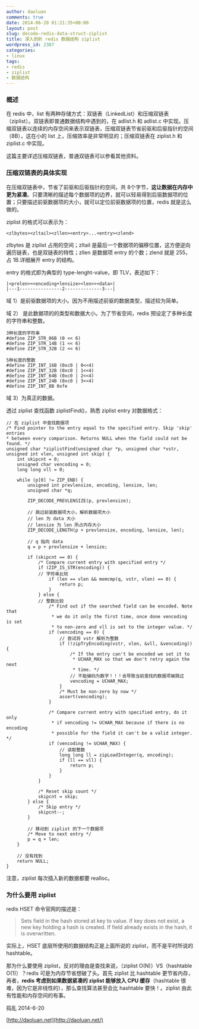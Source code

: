 ```yaml
---
author: daoluan
comments: true
date: 2014-06-20 01:21:35+00:00
layout: post
slug: decode-redis-data-struct-ziplist
title: 深入剖析 redis 数据结构 ziplist
wordpress_id: 2387
categories:
- linux
tags:
- redis
- ziplist
- 数据结构
---
```


### 概述


在 redis 中，list 有两种存储方式：双链表（LinkedList）和压缩双链表（ziplist）。双链表即普通数据结构中遇到的，在 adlist.h 和 adlist.c 中实现。压缩双链表以连续的内存空间来表示双链表，压缩双链表节省前驱和后驱指针的空间（8B），这在小的 list 上，压缩效率是非常明显的；压缩双链表在 ziplist.h 和 ziplist.c 中实现。

这篇主要详述压缩双链表，普通双链表可以参看其他资料。


### 压缩双链表的具体实现


在压缩双链表中，节省了前驱和后驱指针的空间，共 8个字节，**这让数据在内存中更为紧凑**。只要清晰的描述每个数据项的边界，就可以轻易得到后驱数据项的位置；只要描述前驱数据项的大小，就可以定位前驱数据项的位置，redis 就是这么做的。

ziplist 的格式可以表示为：

    
    <zlbytes><zltail><zllen><entry>...<entry><zlend>


zlbytes 是 ziplist 占用的空间；zltail 是最后一个数据项的偏移位置，这方便逆向遍历链表，也是双链表的特性；zllen 是数据项 entry 的个数；zlend 就是 255，占 1B.详细展开 entry 的结构。

entry 的格式即为典型的 type-lenght-value，即 TLV，表述如下：

    
    |<prelen><<encoding+lensize><len>><data>|
    |---1----------------2--------------3---|


域 1）是前驱数据项的大小。因为不用描述前驱的数据类型，描述较为简单。

域 2） 是此数据项的的类型和数据大小。为了节省空间，redis 预设定了多种长度的字符串和整数。

    
    3种长度的字符串
    #define ZIP_STR_06B (0 << 6)
    #define ZIP_STR_14B (1 << 6)
    #define ZIP_STR_32B (2 << 6)
    
    5种长度的整数
    #define ZIP_INT_16B (0xc0 | 0<<4)
    #define ZIP_INT_32B (0xc0 | 1<<4)
    #define ZIP_INT_64B (0xc0 | 2<<4)
    #define ZIP_INT_24B (0xc0 | 3<<4)
    #define ZIP_INT_8B 0xfe


域 3）为真正的数据。

透过 ziplist 查找函数 ziplistFind()，熟悉 ziplist entry 对数据格式：

    
    // 在 ziplist 中查找数据项
    /* Find pointer to the entry equal to the specified entry. Skip 'skip' entries
    * between every comparison. Returns NULL when the field could not be found. */
    unsigned char *ziplistFind(unsigned char *p, unsigned char *vstr, unsigned int vlen, unsigned int skip) {
        int skipcnt = 0;
        unsigned char vencoding = 0;
        long long vll = 0;
    
        while (p[0] != ZIP_END) {
            unsigned int prevlensize, encoding, lensize, len;
            unsigned char *q;
    
            ZIP_DECODE_PREVLENSIZE(p, prevlensize);
    
            // 跳过前驱数据项大小，解析数据项大小
            // len 为 data 大小
            // lensize 为 len 所占内存大小
            ZIP_DECODE_LENGTH(p + prevlensize, encoding, lensize, len);
    
            // q 指向 data
            q = p + prevlensize + lensize;
    
            if (skipcnt == 0) {
                /* Compare current entry with specified entry */
                if (ZIP_IS_STR(encoding)) {
                // 字符串比较
                    if (len == vlen && memcmp(q, vstr, vlen) == 0) {
                        return p;
                    }
                } else {
                // 整数比较
                    /* Find out if the searched field can be encoded. Note that
                     * we do it only the first time, once done vencoding is set
                     * to non-zero and vll is set to the integer value. */
                    if (vencoding == 0) {
                        // 尝试将 vstr 解析为整数
                        if (!zipTryEncoding(vstr, vlen, &vll, &vencoding)) {
                            /* If the entry can't be encoded we set it to
                             * UCHAR_MAX so that we don't retry again the next
                             * time. */
                            // 不能编码为数字！！！会导致当前查找的数据项被跳过
                            vencoding = UCHAR_MAX;
                        }
                        /* Must be non-zero by now */
                        assert(vencoding);
                    }
    
                    /* Compare current entry with specified entry, do it only
                     * if vencoding != UCHAR_MAX because if there is no encoding
                     * possible for the field it can't be a valid integer. */
                    if (vencoding != UCHAR_MAX) {
                        // 读取整数
                        long long ll = zipLoadInteger(q, encoding);
                        if (ll == vll) {
                            return p;
                        }
                    }
                }
    
                /* Reset skip count */
                skipcnt = skip;
            } else {
                /* Skip entry */
                skipcnt--;
            }
    
            // 移动到 ziplist 的下一个数据项
            /* Move to next entry */
            p = q + len;
        }
    
        // 没有找到
        return NULL;
    }


注意，ziplist 每次插入新的数据都要 realloc。


### 为什么要用 ziplist


redis HSET 命令官网的描述是：


<blockquote>Sets field in the hash stored at key to value. If key does not exist, a new key holding a hash is created. If field already exists in the hash, it is overwritten.</blockquote>


实际上，HSET 底层所使用的数据结构正是上面所说的 ziplist，而不是平时所说的 hashtable。

那为什么要使用 ziplist，反对的理由是查找来说，（ziplist O(N)）VS（hashtable O(1)）？redis 可是为内存节省想破了头。首先 ziplist 比 hashtable 更节省内存，再者，**redis 考虑到如果数据紧凑的 ziplist 能够放入 CPU 缓存**（hashtable 很难，因为它是非线性的），那么查找算法甚至会比 hashtable 要快！。ziplist 由此有性能和内存空间的有事。



捣乱 2014-6-20

[http://daoluan.net](http://daoluan.net/)
